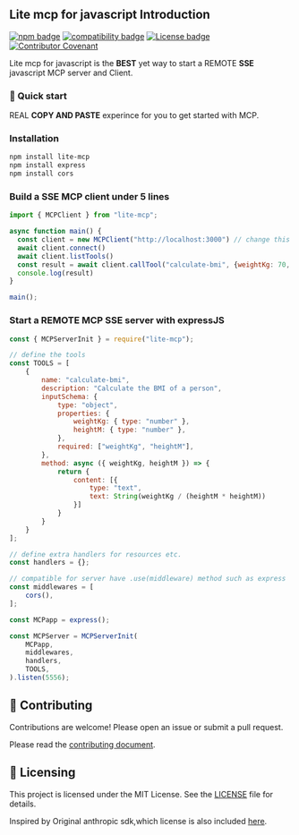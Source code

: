 ## Lite mcp for javascript Introduction
[![npm badge](https://img.shields.io/badge/npm-0.1.0-blue.svg)](https://www.npmjs.com/package/lite-mcp-sdk)
[![compatibility badge](https://img.shields.io/badge/compatibility->=ES6-blue.svg)](https://shields.io/)
[![License badge](https://img.shields.io/badge/License-MIT-<COLOR>.svg)](https://shields.io/)
[![Contributor Covenant](https://img.shields.io/badge/Contributor%20Covenant-2.1-4baaaa.svg)](code_of_conduct.md)


Lite mcp for javascript is the **BEST** yet way to start a REMOTE **SSE** 
javascript MCP server and Client.

### 🚀 Quick start
REAL **COPY AND PASTE** experince for you to get started with MCP.

### Installation
```bash
npm install lite-mcp
npm install express
npm install cors
```

### Build a SSE MCP client under 5 lines
```javascript
import { MCPClient } from "lite-mcp";

async function main() {
  const client = new MCPClient("http://localhost:3000") // change this to your server url
  await client.connect()
  await client.listTools()
  const result = await client.callTool("calculate-bmi", {weightKg: 70, heightM: 1.75})
  console.log(result)
}

main();
```

### Start a REMOTE MCP SSE server with expressJS
```javascript
const { MCPServerInit } = require("lite-mcp");

// define the tools
const TOOLS = [
    {
        name: "calculate-bmi",
        description: "Calculate the BMI of a person",
        inputSchema: {
            type: "object",
            properties: {
                weightKg: { type: "number" },
                heightM: { type: "number" },
            },
            required: ["weightKg", "heightM"],
        },
        method: async ({ weightKg, heightM }) => {
            return {
                content: [{
                    type: "text",                
                    text: String(weightKg / (heightM * heightM))
                }]
            }
        }
    }
];

// define extra handlers for resources etc.
const handlers = {};

// compatible for server have .use(middleware) method such as express
const middlewares = [
    cors(),
];

const MCPapp = express();  

const MCPServer = MCPServerInit(
    MCPapp,
    middlewares,
    handlers,
    TOOLS,
).listen(5556);
```

## 🤝 Contributing

Contributions are welcome! Please open an issue or submit a pull request.

Please read the [contributing document](https://github.com/S2thend/Lite_MCP_sdk/blob/main/CONTRIBUTING.md).

## 📝 Licensing

This project is licensed under the MIT License. See the [LICENSE](LICENSE) file for details.

Inspired by Original anthropic sdk,which license is also included [here](../docs/misc/MCP_TS_SDK_LICENSE_ANTHROPIC).